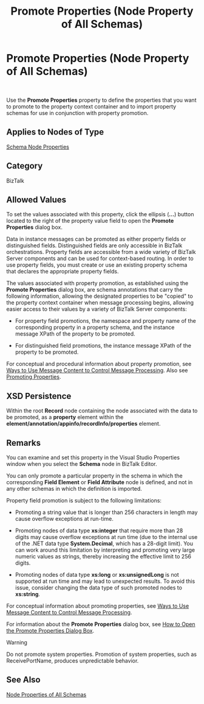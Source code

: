 ﻿---
title: Promote Properties (Node Property of All Schemas)
TOCTitle: Promote Properties (Node Property of All Schemas)
ms:assetid: 85921875-6286-4abb-a3ca-838237ec46aa
ms:mtpsurl: https://msdn.microsoft.com/en-us/library/Aa561182(v=BTS.80)
ms:contentKeyID: 51529418
ms.date: 08/30/2017
mtps_version: v=BTS.80
---

# Promote Properties (Node Property of All Schemas)

 

Use the **Promote Properties** property to define the properties that you want to promote to the property context container and to import property schemas for use in conjunction with property promotion.

## Applies to Nodes of Type

[Schema Node Properties](schema-node-properties.md)

## Category

BizTalk

## Allowed Values

To set the values associated with this property, click the ellipsis (**...**) button located to the right of the property value field to open the **Promote Properties** dialog box.

Data in instance messages can be promoted as either property fields or distinguished fields. Distinguished fields are only accessible in BizTalk orchestrations. Property fields are accessible from a wide variety of BizTalk Server components and can be used for context-based routing. In order to use property fields, you must create or use an existing property schema that declares the appropriate property fields.

The values associated with property promotion, as established using the **Promote Properties** dialog box, are schema annotations that carry the following information, allowing the designated properties to be "copied" to the property context container when message processing begins, allowing easier access to their values by a variety of BizTalk Server components:

  - For property field promotions, the namespace and property name of the corresponding property in a property schema, and the instance message XPath of the property to be promoted.

  - For distinguished field promotions, the instance message XPath of the property to be promoted.

For conceptual and procedural information about property promotion, see [Ways to Use Message Content to Control Message Processing](https://msdn.microsoft.com/en-us/library/aa561543\(v=bts.80\)). Also see [Promoting Properties](https://msdn.microsoft.com/en-us/library/aa561535\(v=bts.80\)).

## XSD Persistence

Within the root **Record** node containing the node associated with the data to be promoted, as a **property** element within the **element/annotation/appinfo/recordInfo/properties** element.

## Remarks

You can examine and set this property in the Visual Studio Properties window when you select the **Schema** node in BizTalk Editor.

You can only promote a particular property in the schema in which the corresponding **Field Element** or **Field Attribute** node is defined, and not in any other schemas in which the definition is imported.

Property field promotion is subject to the following limitations:

  - Promoting a string value that is longer than 256 characters in length may cause overflow exceptions at run-time.

  - Promoting nodes of data type **xs:integer** that require more than 28 digits may cause overflow exceptions at run time (due to the internal use of the .NET data type **System.Decimal**, which has a 28-digit limit). You can work around this limitation by interpreting and promoting very large numeric values as strings, thereby increasing the effective limit to 256 digits.

  - Promoting nodes of data type **xs:long** or **xs:unsignedLong** is not supported at run time and may lead to unexpected results. To avoid this issue, consider changing the data type of such promoted nodes to **xs:string**.

For conceptual information about promoting properties, see [Ways to Use Message Content to Control Message Processing](https://msdn.microsoft.com/en-us/library/aa561543\(v=bts.80\)).

For information about the **Promote Properties** dialog box, see [How to Open the Promote Properties Dialog Box](https://msdn.microsoft.com/en-us/library/aa559207\(v=bts.80\)).


> [!WARNING]
> <P>Do not promote system properties. Promotion of system properties, such as ReceivePortName, produces unpredictable behavior.</P>



## See Also

[Node Properties of All Schemas](node-properties-of-all-schemas.md)

